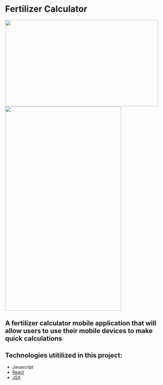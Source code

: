 # Fertilizer Calculator  
<img src="https://cdn-images-1.medium.com/max/1000/1*GkR93AAlILkmE_3QQf88Ug.png" width="500" height="282">
<img src="https://github.com/AndyUGA/FertilizerCalculator/blob/master/PrototypeDesign/images/Preview.png" width="379" height="667">





A fertilizer calculator mobile application that will allow users to use their mobile devices to make quick calculations
------------------------------------------------------------------------------------------------------------------------------  

## Technologies utitilized in this project:
- Javascript
- [React](https://reactjs.org)
- [JSX](https://reactjs.org/docs/introducing-jsx.html)


